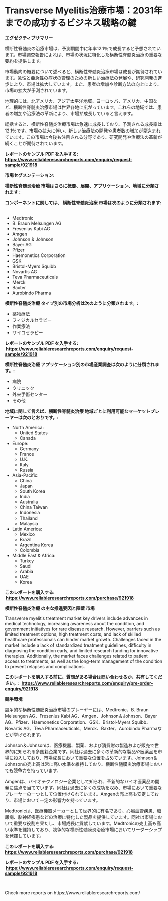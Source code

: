 <p><h1>Transverse Myelitis治療市場：2031年までの成功するビジネス戦略の鍵</h1></p><p><strong>エグゼクティブサマリー</strong></p>
<p><p>横断性脊髄炎の治療市場は、予測期間中に年率12.1％で成長すると予想されています。市場調査報告によれば、市場の状況に特化した横断性脊髄炎治療の重要な要約を提供します。</p><p>市場動向の概要について述べると、横断性脊髄炎治療市場は成長が期待されています。急性と亜急性の症状の管理のための新しい治療法の発展や、研究開発の進歩により、市場は拡大しています。また、患者の増加や診断方法の向上により、市場の拡大が予測されています。</p><p>地理的には、北アメリカ、アジア太平洋地域、ヨーロッパ、アメリカ、中国など、横断性脊髄炎治療市場は世界各地に広がっています。これらの地域では、患者の増加や治療法の革新により、市場が成長していると言えます。</p><p>総括すると、横断性脊髄炎治療市場は急速に成長しており、予測される成長率は12.1％です。市場の拡大に伴い、新しい治療法の開発や患者数の増加が見込まれています。この市場は今後も注目される分野であり、研究開発や治療法の革新が続くことが期待されています。</p></p>
<p><strong>レポートのサンプル PDF を入手する: <a href="https://www.reliableresearchreports.com/enquiry/request-sample/921918">https://www.reliableresearchreports.com/enquiry/request-sample/921918</a></strong></p>
<p><strong>市場セグメンテーション:</strong></p>
<p><strong> 横断性脊髄炎治療 市場はさらに概要、展開、アプリケーション、地域に分類されます :</strong></p>
<p><strong>コンポーネントに関しては、 横断性脊髄炎治療 市場は次のように分類されます: &nbsp;</strong></p>
<p><ul><li>Medtronic</li><li>B. Braun Melsungen AG</li><li>Fresenius Kabi AG</li><li>Amgen</li><li>Johnson & Johnson</li><li>Bayer AG</li><li>Pfizer</li><li>Haemonetics Corporation</li><li>GSK</li><li>Bristol-Myers Squibb</li><li>Novartis AG</li><li>Teva Pharmaceuticals</li><li>Merck</li><li>Baxter</li><li>Aurobindo Pharma</li></ul></p>
<p><strong> 横断性脊髄炎治療 タイプ別の市場分析は次のように分類されます。:</strong></p>
<p><ul><li>薬物療法</li><li>フィジカルセラピー</li><li>作業療法</li><li>サイコセラピー</li></ul></p>
<p><strong>レポートのサンプル PDF を入手する: &nbsp;<a href="https://www.reliableresearchreports.com/enquiry/request-sample/921918">https://www.reliableresearchreports.com/enquiry/request-sample/921918</a></strong></p>
<p><strong> 横断性脊髄炎治療 アプリケーション別の市場産業調査は次のように分類されます。:</strong></p>
<p><ul><li>病院</li><li>クリニック</li><li>外来手術センター</li><li>その他</li></ul></p>
<p><strong>地域に関して言えば、横断性脊髄炎治療 地域ごとに利用可能なマーケットプレーヤーは次のとおりです。:</strong></p>
<p><ul>
    <li>
        North America:
        <ul>
            <li>United States</li>
            <li>Canada</li>
        </ul>
    </li>
    <li>
        Europe:
        <ul>
            <li>Germany</li>
            <li>France</li>
            <li>U.K.</li>
            <li>Italy</li>
            <li>Russia</li>
        </ul>
    </li>
    <li>
        Asia-Pacific:
        <ul>
            <li>China</li>
            <li>Japan</li>
            <li>South Korea</li>
            <li>India</li>
            <li>Australia</li>
            <li>China Taiwan</li>
            <li>Indonesia</li>
            <li>Thailand</li>
            <li>Malaysia</li>
        </ul>
    </li>
    <li>
        Latin America:
        <ul>
            <li>Mexico</li>
            <li>Brazil</li>
            <li>Argentina Korea</li>
            <li>Colombia</li>
        </ul>
    </li>
    <li>
        Middle East & Africa:
        <ul>
            <li>Turkey</li>
            <li>Saudi</li>
            <li>Arabia</li>
            <li>UAE</li>
            <li>Korea</li>
        </ul>
    </li>
    </ul></p>
<p><strong>このレポートを購入する: &nbsp;<a href="https://www.reliableresearchreports.com/purchase/921918">https://www.reliableresearchreports.com/purchase/921918</a></strong></p>
<p><strong>横断性脊髄炎治療 の主な推進要因と障壁 市場</strong></p>
<p><p>Transverse myelitis treatment market key drivers include advances in medical technology, increasing awareness about the condition, and government initiatives for rare disease research. However, barriers such as limited treatment options, high treatment costs, and lack of skilled healthcare professionals can hinder market growth. Challenges faced in the market include a lack of standardized treatment guidelines, difficulty in diagnosing the condition early, and limited research funding for innovative therapies. Additionally, the market faces challenges related to patient access to treatments, as well as the long-term management of the condition to prevent relapses and complications.</p></p>
<p><strong>このレポートを購入する前に、質問がある場合は問い合わせるか、共有してください。:&nbsp; <a href="https://www.reliableresearchreports.com/enquiry/pre-order-enquiry/921918">https://www.reliableresearchreports.com/enquiry/pre-order-enquiry/921918</a></strong></p>
<p><strong>競争環境</strong></p>
<p><p>競争的な横断性髄膜炎治療市場のプレーヤーには、Medtronic、B. Braun Melsungen AG、Fresenius Kabi AG、Amgen、Johnson＆Johnson、Bayer AG、Pfizer、Haemonetics Corporation、GSK、Bristol-Myers Squibb、Novartis AG、Teva Pharmaceuticals、Merck、Baxter、Aurobindo Pharmaなどが挙げられます。</p><p>Johnson＆Johnsonは、医療機器、製薬、および消費財の製造および販売で世界的に知られる多国籍企業です。同社は過去に多くの革新的な製品や医薬品を市場に投入しており、市場成長において重要な位置を占めています。Johnson＆Johnsonの売上高は常に高い水準を維持しており、横断性髄膜炎治療市場においても競争力を持っています。</p><p>Amgenは、バイオテクノロジー企業として知られ、革新的なバイオ医薬品の開発に焦点を当てています。同社は過去に多くの成功を収め、市場において重要なプレーヤーの一つとして位置付けられています。Amgenの売上高も安定しており、市場において一定の影響力を持っています。</p><p>Medtronicは、医療機器メーカーとして世界的に有名であり、心臓血管疾患、糖尿病、脳神経疾患などの治療に特化した製品を提供しています。同社は市場において重要な役割を果たし、市場成長に貢献しています。Medtronicの売上高も高い水準を維持しており、競争的な横断性髄膜炎治療市場においてリーダーシップを発揮しています。</p></p>
<p><strong>このレポートを購入する: &nbsp; <a href="https://www.reliableresearchreports.com/purchase/921918">https://www.reliableresearchreports.com/purchase/921918</a></strong></p>
<p><strong>レポートのサンプル PDF を入手する: &nbsp;<a href="https://www.reliableresearchreports.com/enquiry/request-sample/921918">https://www.reliableresearchreports.com/enquiry/request-sample/921918</a></strong><strong></strong></p>
<p>&nbsp;</p>
<p>Check more reports on https://www.reliableresearchreports.com/</p>